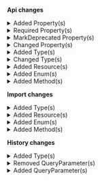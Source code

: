 **Api changes**

<details>
<summary>Added Property(s)</summary>

- added property `associateRoleAssignments` to type `Associate`
- added property `associateRoleAssignments` to type `AssociateDraft`
- added property `associateMode` to type `BusinessUnit`
- added property `inheritedAssociates` to type `BusinessUnit`
- added property `associateMode` to type `BusinessUnitDraft`
- added property `associateMode` to type `Company`
- added property `inheritedAssociates` to type `Company`
- added property `associateMode` to type `CompanyDraft`
- added property `associateMode` to type `Division`
- added property `inheritedAssociates` to type `Division`
- added property `associateMode` to type `DivisionDraft`
- added property `associateRoleAssignments` to type `MyBusinessUnitAssociateDraft`
- added property `deliveryKey` to type `StagedOrderAddDeliveryAction`
- added property `deliveryKey` to type `StagedOrderAddParcelToDeliveryAction`
- added property `deliveryKey` to type `StagedOrderRemoveDeliveryAction`
- added property `deliveryKey` to type `StagedOrderSetDeliveryAddressAction`
- added property `deliveryKey` to type `StagedOrderSetDeliveryAddressCustomFieldAction`
- added property `deliveryKey` to type `StagedOrderSetDeliveryAddressCustomTypeAction`
- added property `deliveryKey` to type `StagedOrderSetDeliveryCustomFieldAction`
- added property `deliveryKey` to type `StagedOrderSetDeliveryCustomTypeAction`
- added property `deliveryKey` to type `StagedOrderSetDeliveryItemsAction`
- added property `key` to type `Delivery`
- added property `key` to type `DeliveryDraft`
- added property `deliveryKey` to type `OrderAddDeliveryAction`
- added property `deliveryKey` to type `OrderAddParcelToDeliveryAction`
- added property `deliveryKey` to type `OrderRemoveDeliveryAction`
- added property `deliveryKey` to type `OrderSetDeliveryAddressAction`
- added property `deliveryKey` to type `OrderSetDeliveryAddressCustomFieldAction`
- added property `deliveryKey` to type `OrderSetDeliveryAddressCustomTypeAction`
- added property `deliveryKey` to type `OrderSetDeliveryCustomFieldAction`
- added property `deliveryKey` to type `OrderSetDeliveryCustomTypeAction`
- added property `deliveryKey` to type `OrderSetDeliveryItemsAction`
- added property `sku` to type `ProductRemovePriceAction`
- added property `variantId` to type `ProductRemovePriceAction`
- added property `price` to type `ProductRemovePriceAction`
- added property `myBusinessUnitAssociateRoleOnCreation` to type `BusinessUnitConfiguration`
</details>


<details>
<summary>Required Property(s)</summary>

- changed property `deliveryId` of type `StagedOrderAddParcelToDeliveryAction` to be optional
- changed property `deliveryId` of type `StagedOrderRemoveDeliveryAction` to be optional
- changed property `deliveryId` of type `StagedOrderSetDeliveryAddressAction` to be optional
- changed property `deliveryId` of type `StagedOrderSetDeliveryAddressCustomFieldAction` to be optional
- changed property `deliveryId` of type `StagedOrderSetDeliveryAddressCustomTypeAction` to be optional
- changed property `deliveryId` of type `StagedOrderSetDeliveryCustomFieldAction` to be optional
- changed property `deliveryId` of type `StagedOrderSetDeliveryCustomTypeAction` to be optional
- changed property `deliveryId` of type `StagedOrderSetDeliveryItemsAction` to be optional
- changed property `deliveryId` of type `OrderAddParcelToDeliveryAction` to be optional
- changed property `deliveryId` of type `OrderRemoveDeliveryAction` to be optional
- changed property `deliveryId` of type `OrderSetDeliveryAddressAction` to be optional
- changed property `deliveryId` of type `OrderSetDeliveryAddressCustomFieldAction` to be optional
- changed property `deliveryId` of type `OrderSetDeliveryAddressCustomTypeAction` to be optional
- changed property `deliveryId` of type `OrderSetDeliveryCustomFieldAction` to be optional
- changed property `deliveryId` of type `OrderSetDeliveryCustomTypeAction` to be optional
- changed property `deliveryId` of type `OrderSetDeliveryItemsAction` to be optional
</details>


<details>
<summary>MarkDeprecated Property(s)</summary>

- marked property `Associate::roles` as deprecated
- marked property `AssociateDraft::roles` as deprecated
</details>


<details>
<summary>Changed Property(s)</summary>

- :warning: changed property `roles` of type `Associate` from type `AssociateRole[]` to `AssociateRoleDeprecated[]`
- :warning: changed property `roles` of type `AssociateDraft` from type `AssociateRole[]` to `AssociateRoleDeprecated[]`
</details>


<details>
<summary>Added Type(s)</summary>

- added type `AssociateRoleDraft`
- added type `AssociateRoleKeyReference`
- added type `AssociateRolePagedQueryResponse`
- added type `AssociateRoleReference`
- added type `AssociateRoleResourceIdentifier`
- added type `AssociateRoleUpdate`
- added type `AssociateRoleUpdateAction`
- added type `Permission`
- added type `AssociateRoleAddPermissionAction`
- added type `AssociateRoleChangeBuyerAssignableAction`
- added type `AssociateRoleRemovePermissionAction`
- added type `AssociateRoleSetCustomFieldAction`
- added type `AssociateRoleSetCustomTypeAction`
- added type `AssociateRoleSetNameAction`
- added type `AssociateRoleSetPermissionsAction`
- added type `AssociateRoleAssignment`
- added type `AssociateRoleAssignmentDraft`
- added type `AssociateRoleDeprecated`
- added type `AssociateRoleInheritanceMode`
- added type `BusinessUnitAssociateMode`
- added type `InheritedAssociate`
- added type `InheritedAssociateRoleAssignment`
- added type `BusinessUnitChangeAssociateModeAction`
- added type `AssociateMissingPermissionError`
- added type `GraphQLAssociateMissingPermissionError`
- added type `AssociateRoleBuyerAssignableChangedMessage`
- added type `AssociateRoleCreatedMessage`
- added type `AssociateRoleDeletedMessage`
- added type `AssociateRoleNameChangedMessage`
- added type `AssociateRolePermissionAddedMessage`
- added type `AssociateRolePermissionRemovedMessage`
- added type `AssociateRolePermissionsSetMessage`
- added type `BusinessUnitAssociateModeChangedMessage`
- added type `AssociateRoleBuyerAssignableChangedMessagePayload`
- added type `AssociateRoleCreatedMessagePayload`
- added type `AssociateRoleDeletedMessagePayload`
- added type `AssociateRoleNameChangedMessagePayload`
- added type `AssociateRolePermissionAddedMessagePayload`
- added type `AssociateRolePermissionRemovedMessagePayload`
- added type `AssociateRolePermissionsSetMessagePayload`
- added type `BusinessUnitAssociateModeChangedMessagePayload`
- added type `ProjectSetBusinessUnitAssociateRoleOnCreationAction`
</details>


<details>
<summary>Changed Type(s)</summary>

- :warning: changed type `AssociateRole` from type `string` to `BaseResource`
</details>


<details>
<summary>Added Resource(s)</summary>

- added resource `/{projectKey}/as-associate`
- added resource `/{projectKey}/associate-roles`
- added resource `/{projectKey}/as-associate/{associateId}`
- added resource `/{projectKey}/as-associate/{associateId}/business-units`
- added resource `/{projectKey}/as-associate/{associateId}/in-business-unit/key={businessUnitKey}`
- added resource `/{projectKey}/as-associate/{associateId}/business-units/key={key}`
- added resource `/{projectKey}/as-associate/{associateId}/business-units/{ID}`
- added resource `/{projectKey}/as-associate/{associateId}/in-business-unit/key={businessUnitKey}/carts`
- added resource `/{projectKey}/as-associate/{associateId}/in-business-unit/key={businessUnitKey}/orders`
- added resource `/{projectKey}/as-associate/{associateId}/in-business-unit/key={businessUnitKey}/quotes`
- added resource `/{projectKey}/as-associate/{associateId}/in-business-unit/key={businessUnitKey}/quote-requests`
- added resource `/{projectKey}/as-associate/{associateId}/in-business-unit/key={businessUnitKey}/carts/key={key}`
- added resource `/{projectKey}/as-associate/{associateId}/in-business-unit/key={businessUnitKey}/carts/{ID}`
- added resource `/{projectKey}/as-associate/{associateId}/in-business-unit/key={businessUnitKey}/orders/quotes`
- added resource `/{projectKey}/as-associate/{associateId}/in-business-unit/key={businessUnitKey}/orders/order-number={orderNumber}`
- added resource `/{projectKey}/as-associate/{associateId}/in-business-unit/key={businessUnitKey}/orders/{ID}`
- added resource `/{projectKey}/as-associate/{associateId}/in-business-unit/key={businessUnitKey}/quotes/key={key}`
- added resource `/{projectKey}/as-associate/{associateId}/in-business-unit/key={businessUnitKey}/quotes/{ID}`
- added resource `/{projectKey}/as-associate/{associateId}/in-business-unit/key={businessUnitKey}/quote-requests/key={key}`
- added resource `/{projectKey}/as-associate/{associateId}/in-business-unit/key={businessUnitKey}/quote-requests/{ID}`
- added resource `/{projectKey}/associate-roles/key={key}`
- added resource `/{projectKey}/associate-roles/{ID}`
</details>


<details>
<summary>Added Enum(s)</summary>

- added enum `associate-role` to type `ReferenceTypeId`
- added enum `associate-role` to type `MessageSubscriptionResourceTypeId`
- added enum `associate-role` to type `ResourceTypeId`
</details>


<details>
<summary>Added Method(s)</summary>

- added method `$apiRoot->withProjectKey()->associateRoles()->get()`
- added method `$apiRoot->withProjectKey()->associateRoles()->post()`
- added method `$apiRoot->withProjectKey()->asAssociate()->withAssociateIdValue()->businessUnits()->get()`
- added method `$apiRoot->withProjectKey()->asAssociate()->withAssociateIdValue()->businessUnits()->post()`
- added method `$apiRoot->withProjectKey()->asAssociate()->withAssociateIdValue()->businessUnits()->withKey()->get()`
- added method `$apiRoot->withProjectKey()->asAssociate()->withAssociateIdValue()->businessUnits()->withKey()->post()`
- added method `$apiRoot->withProjectKey()->asAssociate()->withAssociateIdValue()->businessUnits()->withId()->get()`
- added method `$apiRoot->withProjectKey()->asAssociate()->withAssociateIdValue()->businessUnits()->withId()->post()`
- added method `$apiRoot->withProjectKey()->asAssociate()->withAssociateIdValue()->inBusinessUnitKeyWithBusinessUnitKeyValue()->carts()->get()`
- added method `$apiRoot->withProjectKey()->asAssociate()->withAssociateIdValue()->inBusinessUnitKeyWithBusinessUnitKeyValue()->carts()->post()`
- added method `$apiRoot->withProjectKey()->asAssociate()->withAssociateIdValue()->inBusinessUnitKeyWithBusinessUnitKeyValue()->orders()->get()`
- added method `$apiRoot->withProjectKey()->asAssociate()->withAssociateIdValue()->inBusinessUnitKeyWithBusinessUnitKeyValue()->orders()->post()`
- added method `$apiRoot->withProjectKey()->asAssociate()->withAssociateIdValue()->inBusinessUnitKeyWithBusinessUnitKeyValue()->quotes()->get()`
- added method `$apiRoot->withProjectKey()->asAssociate()->withAssociateIdValue()->inBusinessUnitKeyWithBusinessUnitKeyValue()->quoteRequests()->get()`
- added method `$apiRoot->withProjectKey()->asAssociate()->withAssociateIdValue()->inBusinessUnitKeyWithBusinessUnitKeyValue()->quoteRequests()->post()`
- added method `$apiRoot->withProjectKey()->asAssociate()->withAssociateIdValue()->inBusinessUnitKeyWithBusinessUnitKeyValue()->carts()->withKey()->get()`
- added method `$apiRoot->withProjectKey()->asAssociate()->withAssociateIdValue()->inBusinessUnitKeyWithBusinessUnitKeyValue()->carts()->withKey()->post()`
- added method `$apiRoot->withProjectKey()->asAssociate()->withAssociateIdValue()->inBusinessUnitKeyWithBusinessUnitKeyValue()->carts()->withKey()->delete()`
- added method `$apiRoot->withProjectKey()->asAssociate()->withAssociateIdValue()->inBusinessUnitKeyWithBusinessUnitKeyValue()->carts()->withId()->get()`
- added method `$apiRoot->withProjectKey()->asAssociate()->withAssociateIdValue()->inBusinessUnitKeyWithBusinessUnitKeyValue()->carts()->withId()->post()`
- added method `$apiRoot->withProjectKey()->asAssociate()->withAssociateIdValue()->inBusinessUnitKeyWithBusinessUnitKeyValue()->carts()->withId()->delete()`
- added method `$apiRoot->withProjectKey()->asAssociate()->withAssociateIdValue()->inBusinessUnitKeyWithBusinessUnitKeyValue()->orders()->orderQuote()->post()`
- added method `$apiRoot->withProjectKey()->asAssociate()->withAssociateIdValue()->inBusinessUnitKeyWithBusinessUnitKeyValue()->orders()->withOrderNumber()->get()`
- added method `$apiRoot->withProjectKey()->asAssociate()->withAssociateIdValue()->inBusinessUnitKeyWithBusinessUnitKeyValue()->orders()->withOrderNumber()->post()`
- added method `$apiRoot->withProjectKey()->asAssociate()->withAssociateIdValue()->inBusinessUnitKeyWithBusinessUnitKeyValue()->orders()->withId()->get()`
- added method `$apiRoot->withProjectKey()->asAssociate()->withAssociateIdValue()->inBusinessUnitKeyWithBusinessUnitKeyValue()->orders()->withId()->post()`
- added method `$apiRoot->withProjectKey()->asAssociate()->withAssociateIdValue()->inBusinessUnitKeyWithBusinessUnitKeyValue()->quotes()->withKey()->get()`
- added method `$apiRoot->withProjectKey()->asAssociate()->withAssociateIdValue()->inBusinessUnitKeyWithBusinessUnitKeyValue()->quotes()->withKey()->post()`
- added method `$apiRoot->withProjectKey()->asAssociate()->withAssociateIdValue()->inBusinessUnitKeyWithBusinessUnitKeyValue()->quotes()->withId()->get()`
- added method `$apiRoot->withProjectKey()->asAssociate()->withAssociateIdValue()->inBusinessUnitKeyWithBusinessUnitKeyValue()->quotes()->withId()->post()`
- added method `$apiRoot->withProjectKey()->asAssociate()->withAssociateIdValue()->inBusinessUnitKeyWithBusinessUnitKeyValue()->quoteRequests()->withKey()->get()`
- added method `$apiRoot->withProjectKey()->asAssociate()->withAssociateIdValue()->inBusinessUnitKeyWithBusinessUnitKeyValue()->quoteRequests()->withKey()->post()`
- added method `$apiRoot->withProjectKey()->asAssociate()->withAssociateIdValue()->inBusinessUnitKeyWithBusinessUnitKeyValue()->quoteRequests()->withId()->get()`
- added method `$apiRoot->withProjectKey()->asAssociate()->withAssociateIdValue()->inBusinessUnitKeyWithBusinessUnitKeyValue()->quoteRequests()->withId()->post()`
- added method `$apiRoot->withProjectKey()->associateRoles()->withKey()->get()`
- added method `$apiRoot->withProjectKey()->associateRoles()->withKey()->post()`
- added method `$apiRoot->withProjectKey()->associateRoles()->withKey()->delete()`
- added method `$apiRoot->withProjectKey()->associateRoles()->withId()->get()`
- added method `$apiRoot->withProjectKey()->associateRoles()->withId()->post()`
- added method `$apiRoot->withProjectKey()->associateRoles()->withId()->delete()`
</details>

**Import changes**

<details>
<summary>Added Type(s)</summary>

- added type `TypeImportRequest`
- added type `TypeTextInputHint`
- added type `ResourceTypeId`
- added type `FieldType`
- added type `CustomFieldBooleanType`
- added type `CustomFieldDateTimeType`
- added type `CustomFieldDateType`
- added type `CustomFieldEnumType`
- added type `CustomFieldEnumValue`
- added type `CustomFieldLocalizedEnumType`
- added type `CustomFieldLocalizedEnumValue`
- added type `CustomFieldLocalizedStringType`
- added type `CustomFieldMoneyType`
- added type `CustomFieldNumberType`
- added type `CustomFieldReferenceType`
- added type `CustomFieldReferenceValue`
- added type `CustomFieldSetType`
- added type `CustomFieldStringType`
- added type `CustomFieldTimeType`
- added type `FieldDefinition`
- added type `TypeImport`
</details>


<details>
<summary>Added Resource(s)</summary>

- added resource `/{projectKey}/types`
- added resource `/{projectKey}/types/import-containers`
- added resource `/{projectKey}/types/import-containers/{importContainerKey}`
</details>


<details>
<summary>Added Enum(s)</summary>

- added enum `type` to type `ImportResourceType`
</details>


<details>
<summary>Added Method(s)</summary>

- added method `$apiRoot->withProjectKeyValue()->types()->importContainers()->withImportContainerKeyValue()->post()`
</details>

**History changes**

<details>
<summary>Added Type(s)</summary>

- added type `SetCountriesChange`
- added type `SetPurchaseOrderNumberChange`
- added type `StoreCountry`
</details>


<details>
<summary>Removed QueryParameter(s)</summary>

- :warning: removed query parameter `resourceType` from method `get /{projectKey}`
</details>


<details>
<summary>Added QueryParameter(s)</summary>

- added query parameter `resourceTypes` to method `get /{projectKey}`
</details>

